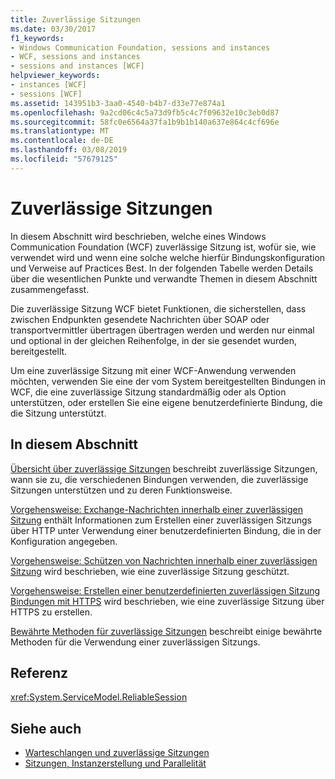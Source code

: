 ```yaml
---
title: Zuverlässige Sitzungen
ms.date: 03/30/2017
f1_keywords:
- Windows Communication Foundation, sessions and instances
- WCF, sessions and instances
- sessions and instances [WCF]
helpviewer_keywords:
- instances [WCF]
- sessions [WCF]
ms.assetid: 143951b3-3aa0-4540-b4b7-d33e77e874a1
ms.openlocfilehash: 9a2cd06c4c5a73d9fb5c4c7f09632e10c3eb0d87
ms.sourcegitcommit: 58fc0e6564a37fa1b9b1b140a637e864c4cf696e
ms.translationtype: MT
ms.contentlocale: de-DE
ms.lasthandoff: 03/08/2019
ms.locfileid: "57679125"
---
```

# <a name="reliable-sessions"></a>Zuverlässige Sitzungen

In diesem Abschnitt wird beschrieben, welche eines Windows Communication Foundation (WCF) zuverlässige Sitzung ist, wofür sie, wie verwendet wird und wenn eine solche welche hierfür Bindungskonfiguration und Verweise auf Practices Best. In der folgenden Tabelle werden Details über die wesentlichen Punkte und verwandte Themen in diesem Abschnitt zusammengefasst.

Die zuverlässige Sitzung WCF bietet Funktionen, die sicherstellen, dass zwischen Endpunkten gesendete Nachrichten über SOAP oder transportvermittler übertragen übertragen werden und werden nur einmal und optional in der gleichen Reihenfolge, in der sie gesendet wurden, bereitgestellt.

Um eine zuverlässige Sitzung mit einer WCF-Anwendung verwenden möchten, verwenden Sie eine der vom System bereitgestellten Bindungen in WCF, die eine zuverlässige Sitzung standardmäßig oder als Option unterstützen, oder erstellen Sie eine eigene benutzerdefinierte Bindung, die die Sitzung unterstützt.

## <a name="in-this-section"></a>In diesem Abschnitt

[Übersicht über zuverlässige Sitzungen](../../../../docs/framework/wcf/feature-details/reliable-sessions-overview.md) beschreibt zuverlässige Sitzungen, wann sie zu, die verschiedenen Bindungen verwenden, die zuverlässige Sitzungen unterstützen und zu deren Funktionsweise.

[Vorgehensweise: Exchange-Nachrichten innerhalb einer zuverlässigen Sitzung](../../../../docs/framework/wcf/feature-details/how-to-exchange-messages-within-a-reliable-session.md) enthält Informationen zum Erstellen einer zuverlässigen Sitzungs über HTTP unter Verwendung einer benutzerdefinierten Bindung, die in der Konfiguration angegeben.

[Vorgehensweise: Schützen von Nachrichten innerhalb einer zuverlässigen Sitzung](../../../../docs/framework/wcf/feature-details/how-to-secure-messages-within-reliable-sessions.md) wird beschrieben, wie eine zuverlässige Sitzung geschützt.

[Vorgehensweise: Erstellen einer benutzerdefinierten zuverlässigen Sitzung Bindungen mit HTTPS](../../../../docs/framework/wcf/feature-details/how-to-create-a-custom-reliable-session-binding-with-https.md) wird beschrieben, wie eine zuverlässige Sitzung über HTTPS zu erstellen.

[Bewährte Methoden für zuverlässige Sitzungen](../../../../docs/framework/wcf/feature-details/best-practices-for-reliable-sessions.md) beschreibt einige bewährte Methoden für die Verwendung einer zuverlässigen Sitzungs.

## <a name="reference"></a>Referenz

<xref:System.ServiceModel.ReliableSession>

## <a name="see-also"></a>Siehe auch

- [Warteschlangen und zuverlässige Sitzungen](../../../../docs/framework/wcf/feature-details/queues-and-reliable-sessions.md)
- [Sitzungen, Instanzerstellung und Parallelität](../../../../docs/framework/wcf/feature-details/sessions-instancing-and-concurrency.md)
